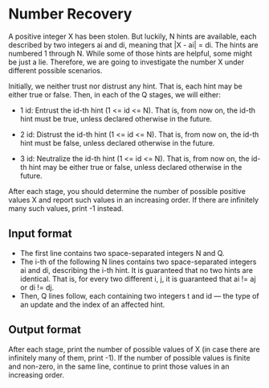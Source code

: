 # Number Recovery

A positive integer X has been stolen. But luckily, N hints are available, each described by two integers ai and di, meaning that |X - ai| = di. The hints are numbered 1 through N. While some of those hints are helpful, some might be just a lie. Therefore, we are going to investigate the number X under different possible scenarios.

Initially, we neither trust nor distrust any hint. That is, each hint may be either true or false. Then, in each of the Q stages, we will either:

- 1 id: Entrust the id-th hint (1 <= id <= N). That is, from now on, the id-th hint must be true, unless declared otherwise in the future.

- 2 id: Distrust the id-th hint (1 <= id <= N). That is, from now on, the id-th hint must be false, unless declared otherwise in the future.

- 3 id: Neutralize the id-th hint (1 <= id <= N). That is, from now on, the id-th hint may be either true or false, unless declared otherwise in the future.

After each stage, you should determine the number of possible positive values X and report such values in an increasing order. If there are infinitely many such values, print -1 instead.

## Input format

- The first line contains two space-separated integers N and Q.
- The i-th of the following N lines contains two space-separated integers ai and di, describing the i-th hint. It is guaranteed that no two hints are identical. That is, for every two different i, j, it is guaranteed that ai != aj or di != dj.
- Then, Q lines follow, each containing two integers t and id — the type of an update and the index of an affected hint.

## Output format

After each stage, print the number of possible values of X (in case there are infinitely many of them, print -1). If the number of possible values is finite and non-zero, in the same line, continue to print those values in an increasing order.
